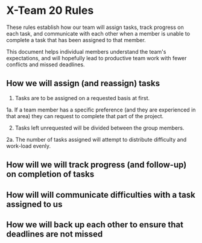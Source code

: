 # X-Team 20 Rules

These rules establish how our team will assign tasks,
track progress on each task, and communicate with each other 
when a member is unable to complete a task that has been assigned to that member.

This document helps individual members understand the team's expectations,
and will hopefully lead to productive team work with fewer conflicts
and missed deadlines.

## How we will assign (and reassign) tasks
1. Tasks are to be assigned on a requested basis at first.

1a. If a team member has a specific preference (and they are experienced in that area) they can request to complete that part of the    project.
  
2. Tasks left unrequested will be divided between the group members. 

2a. The number of tasks assigned will attempt to distribute difficulty and work-load evenly.




## How will we will track progress (and follow-up) on completion of tasks



## How will will communicate difficulties with a task assigned to us



## How we will back up each other to ensure that deadlines are not missed





